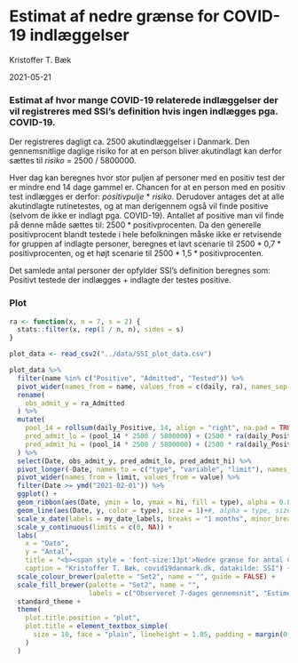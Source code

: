 Estimat af nedre grænse for COVID-19 indlæggelser
================
Kristoffer T. Bæk

2021-05-21


### Estimat af hvor mange COVID-19 relaterede indlæggelser der vil registreres med SSI’s definition hvis ingen indlægges pga. COVID-19.

Der registreres dagligt ca. 2500 akutindlæggelser i Danmark. Den
gennemsnitlige daglige risiko for at en person bliver akutindlagt kan
derfor sættes til *risiko* = 2500 / 5800000.

Hver dag kan beregnes hvor stor puljen af personer med en positiv test
der er mindre end 14 dage gammel er. Chancen for at en person med en
positiv test indlægges er derfor:
*positivpulje* * *risiko*. Derudover
antages det at alle akutindlagte rutinetestes, og at man derigennem også
vil finde positive (selvom de ikke er indlagt pga. COVID-19). Antallet
af positive man vil finde på denne måde sættes til:
2500 * positivprocenten. Da den
generelle positivprocent blandt testede i hele befolkningen måske ikke
er retvisende for gruppen af indlagte personer, beregnes et lavt
scenarie til 2500 * 0,7 * positivprocenten, og et højt scenarie til
2500 * 1,5 * positivprocenten.

Det samlede antal personer der opfylder SSI’s definition beregnes som:
Positivt testede der indlægges + indlagte der testes positive.

### Plot

``` r
ra <- function(x, n = 7, s = 2) {
  stats::filter(x, rep(1 / n, n), sides = s)
}
```

``` r
plot_data <- read_csv2("../data/SSI_plot_data.csv")

plot_data %>%
  filter(name %in% c("Positive", "Admitted", "Tested")) %>%
  pivot_wider(names_from = name, values_from = c(daily, ra), names_sep = "_") %>%
  rename(
    obs_admit_y = ra_Admitted
  ) %>%
  mutate(
    pool_14 = rollsum(daily_Positive, 14, align = "right", na.pad = TRUE),
    pred_admit_lo = (pool_14 * 2500 / 5800000) + (2500 * ra(daily_Positive / daily_Tested) * 0.7),
    pred_admit_hi = (pool_14 * 2500 / 5800000) + (2500 * ra(daily_Positive / daily_Tested) * 1.5)
  ) %>%
  select(Date, obs_admit_y, pred_admit_lo, pred_admit_hi) %>%
  pivot_longer(-Date, names_to = c("type", "variable", "limit"), names_sep = "_") %>%
  pivot_wider(names_from = limit, values_from = value) %>%
  filter(Date >= ymd("2021-02-01")) %>%
  ggplot() +
  geom_ribbon(aes(Date, ymin = lo, ymax = hi, fill = type), alpha = 0.8) +
  geom_line(aes(Date, y, color = type), size = 1)+#, alpha = type, size = type)) +
  scale_x_date(labels = my_date_labels, breaks = "1 months", minor_break = "1 month") +
  scale_y_continuous(limits = c(0, NA)) +
  labs(
    x = "Dato",
    y = "Antal",
    title = "<b><span style = 'font-size:13pt'>Nedre grænse for antal COVID-19 nyindlæggelser</span></b><br><br>Fordi antallet af COVID-19 indlæggelser kun er baseret på en positiv SARS-CoV-2 test, kan der registreres nyindlagte selv i et scenarie hvor ingen indlægges pga. COVID-19.<br><br>Den <b style='color:#FC8D62;'>nedre grænse</b> er beregnet udfra antal PCR positive, den gennemsnitlige statistiske risiko for indlæggelse, og metoden hvormed COVID-19 indlæggelser opgøres.<br><br>Estimeret nedre grænse for indlagte viser et interval mellem et muligt lavt og højt scenarie<br>",
    caption = "Kristoffer T. Bæk, covid19danmark.dk, datakilde: SSI") +
  scale_colour_brewer(palette = "Set2", name = "", guide = FALSE) +
  scale_fill_brewer(palette = "Set2", name = "",
                    labels = c("Observeret 7-dages gennemsnit", "Estimeret nedre grænse")) +
  standard_theme +
  theme(
    plot.title.position = "plot",
    plot.title = element_textbox_simple(
      size = 10, face = "plain", lineheight = 1.05, padding = margin(0, 5, 5, 0)
    )
  )
```
